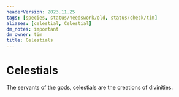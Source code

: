 ```yaml
---
headerVersion: 2023.11.25
tags: [species, status/needswork/old, status/check/tim]
aliases: [celestial, Celestial]
dm_notes: important
dm_owner: tim
title: Celestials
---
```

# Celestials





The servants of the gods, celestials are the creations of divinities. 